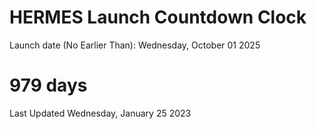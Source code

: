 # HERMES Launch Countdown Clock

Launch date (No Earlier Than): Wednesday, October 01 2025
# 979 days

Last Updated Wednesday, January 25 2023